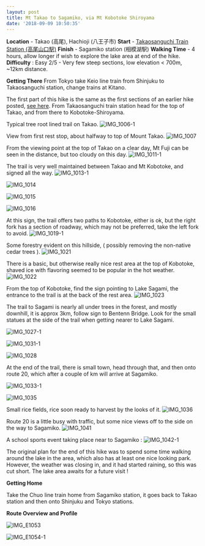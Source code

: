 ```yaml
---
layout: post
title: Mt Takao to Sagamiko, via Mt Kobotoke Shiroyama
date: '2018-09-09 10:50:35'
---
```


**Location** - Takao (高尾), Hachioji (八王子市)
**Start** - [Takaosanguchi Train Station (高尾山口駅)](https://www.google.co.jp/maps/place/Takaosanguchi+Station/@35.6334282,139.2624634,15z/data=!4m12!1m6!3m5!1s0x60191953768eb377:0xa28d32aeb0efaa98!2sTakao+Station!8m2!3d35.6422371!4d139.2818171!3m4!1s0x60191958a446c2a5:0x87a4b329f08d8f06!8m2!3d35.6324936!4d139.2699212?hl=en)
**Finish** - Sagamiko station (相模湖駅)
**Walking Time** - 4 hours, allow longer if wish to explore the lake area at end of the hike.
**Difficulty** : Easy 2/5 - Very few steep sections, low elevation < 700m, ~12km distance.

**Getting There**
From Tokyo take Keio line train from Shinjuku to Takaosanguchi station, change trains at Kitano.

The first part of this hike is the same as the first sections of an earlier hike posted, [see here](https://oyaji-hiking.saigos.space/mt-takao-to-mt-jimba/). From Takaosanguchi train station head for the top of Takao, and from there to Kobotoke-Shiroyama.

Typical tree root lined trail on Takao.
![IMG_1006-1](/content/images/2018/09/IMG_1006-1.JPG)

View from first rest stop, about halfway to top of Mount Takao. 
![IMG_1007](/content/images/2018/09/IMG_1007.JPG)

From the viewing point at the top of Takao on a clear day, Mt Fuji can be seen in the distance, but too cloudy on this day.
![IMG_1011-1](/content/images/2018/09/IMG_1011-1.JPG)   

The trail is very well maintained between Takao and Mt Kobotoke, and signed all the way. 
![IMG_1013-1](/content/images/2018/09/IMG_1013-1.JPG)

![IMG_1014](/content/images/2018/09/IMG_1014.JPG)

![IMG_1015](/content/images/2018/09/IMG_1015.JPG)

![IMG_1016](/content/images/2018/09/IMG_1016.JPG)

At this sign, the trail offers two paths to Kobotoke, either is ok, but the right fork has a section of roadway, which may not be preferred, take the left fork to avoid.
![IMG_1019-1](/content/images/2018/09/IMG_1019-1.JPG)

Some forestry evident on this hillside, ( possibly removing the non-native cedar trees ).
![IMG_1021](/content/images/2018/09/IMG_1021.JPG)

There is a basic, but otherwise really nice rest area at the top of Kobotoke, shaved ice with flavoring seemed to be popular in the hot weather.
![IMG_1022](/content/images/2018/09/IMG_1022.JPG)

From the top of Kobotoke, find the sign pointing to Lake Sagami, the entrance to the trail is at the back of the rest area. 
![IMG_1023](/content/images/2018/09/IMG_1023.JPG)

The trail to Sagami is nearly all under trees in the forest, and mostly downhill, it is approx 3km, follow sign to Bentenn Bridge. Look for the small statues at the side of the trail when getting nearer to Lake Sagami. 

![IMG_1027-1](/content/images/2018/09/IMG_1027-1.JPG)

![IMG_1031-1](/content/images/2018/09/IMG_1031-1.jpg)

![IMG_1028](/content/images/2018/09/IMG_1028.JPG)

At the end of the trail, there is small town, head through that, and then onto route 20, which after a couple of km will arrive at Sagamiko.

![IMG_1033-1](/content/images/2018/09/IMG_1033-1.JPG)

![IMG_1035](/content/images/2018/09/IMG_1035.JPG)

Small rice fields, rice soon ready to harvest by the looks of it.
![IMG_1036](/content/images/2018/09/IMG_1036.JPG)

Route 20 is a little busy with traffic, but some nice views off to the side on the way to Sagamiko.
![IMG_1041](/content/images/2018/09/IMG_1041.JPG)

A school sports event taking place near to Sagamiko :
![IMG_1042-1](/content/images/2018/09/IMG_1042-1.JPG)

The original plan for the end of this hike was to spend some time walking around the lake in the area, which also has at least one nice looking park. However, the weather was closing in, and it had started raining, so this was cut short. The lake area awaits for a future visit !

**Getting Home**

Take the Chuo line train home from Sagamiko station, it goes back to Takao station and then onto Shinjuku and Tokyo stations.

**Route Overview and Profile**

![IMG_E1053](/content/images/2018/09/IMG_E1053.JPG)

![IMG_E1054-1](/content/images/2018/09/IMG_E1054-1.JPG)
